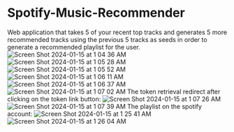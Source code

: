 # Spotify-Music-Recommender
Web application that takes 5 of your recent top tracks and generates 5 more recommended tracks using the previous 5 tracks as seeds in order to generate a recommended playlist for the user. 
![Screen Shot 2024-01-15 at 1 04 36 AM](https://github.com/aryannambiar11/Spotify-Music-Recommender/assets/105333260/8da9bb52-4a05-4680-966f-373d3f3120bb)
![Screen Shot 2024-01-15 at 1 05 28 AM](https://github.com/aryannambiar11/Spotify-Music-Recommender/assets/105333260/7f84a737-3d39-4ec2-a450-ead5c4d65fb4)
![Screen Shot 2024-01-15 at 1 05 52 AM](https://github.com/aryannambiar11/Spotify-Music-Recommender/assets/105333260/32b316a5-0921-45e6-99a7-58a6c30d4d66)
![Screen Shot 2024-01-15 at 1 06 11 AM](https://github.com/aryannambiar11/Spotify-Music-Recommender/assets/105333260/02a02e84-3d4b-4ae4-9229-0db0e4450e4a)
![Screen Shot 2024-01-15 at 1 06 37 AM](https://github.com/aryannambiar11/Spotify-Music-Recommender/assets/105333260/fb23ce6b-2061-4a00-9d72-832fa9752327)
![Screen Shot 2024-01-15 at 1 07 02 AM](https://github.com/aryannambiar11/Spotify-Music-Recommender/assets/105333260/251d4187-92e7-4e51-b1aa-6ae572d2e98e)
The token retrieval redirect after clicking on the token link button:
![Screen Shot 2024-01-15 at 1 07 26 AM](https://github.com/aryannambiar11/Spotify-Music-Recommender/assets/105333260/0e8fe7d9-8582-4e06-8ce9-8a33ea26fc7e)
![Screen Shot 2024-01-15 at 1 07 39 AM](https://github.com/aryannambiar11/Spotify-Music-Recommender/assets/105333260/4d70a974-65b0-407d-b643-3dbf0bb84590)
The playlist on the spotify account:
![Screen Shot 2024-01-15 at 1 25 41 AM](https://github.com/aryannambiar11/Spotify-Music-Recommender/assets/105333260/2e442df4-6282-4067-9cea-8b0b05a89e59)
![Screen Shot 2024-01-15 at 1 26 04 AM](https://github.com/aryannambiar11/Spotify-Music-Recommender/assets/105333260/2850b0fd-b91f-4f58-b26a-9b2984202ff1)
